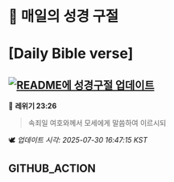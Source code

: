 # 🙏 매일의 성경 구절
# [Daily Bible verse]
## [![README에 성경구절 업데이트](https://github.com/DONGSUKA/first_test/actions/workflows/update-readme-bible.yml/badge.svg)](https://github.com/DONGSUKA/first_test/actions/workflows/update-readme-bible.yml)
<!-- START_BIBLE_VERSE -->
📖 **레위기 23:26**
> 속죄일 여호와께서 모세에게 말씀하여 이르시되

🕊️ _업데이트 시각: 2025-07-30 16:47:15 KST_
  <!-- END_BIBLE_VERSE -->
## GITHUB_ACTION
